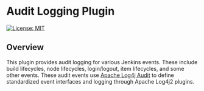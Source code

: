 # Audit Logging Plugin

[![License: MIT](https://img.shields.io/badge/License-MIT-yellow.svg)][license]

## Overview

This plugin provides audit logging for various Jenkins events.
These include build lifecycles, node lifecycles, login/logout, item lifecycles, and some other events.
These audit events use [Apache Log4j Audit][log4j-audit-site] to define standardized event interfaces and logging through Apache Log4j2 plugins.

[license]: https://opensource.org/licenses/MIT
[log4j-audit-site]: https://logging.apache.org/log4j-audit/latest/index.html
